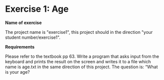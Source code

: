 # Exercise 1: Age
**Name of exercise** 

The project name is "exercise1", this project should in the direction "your student number/exercise1".

**Requirements** 

Please refer to the textbook pp 63.
Write a program that asks input from the keyboard and prints the result on the screen and writes it to a file
which name is age.txt in the same direction of this project. The question is: “What is your age?
